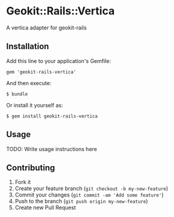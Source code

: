 # Geokit::Rails::Vertica

A vertica adapter for geokit-rails

## Installation

Add this line to your application's Gemfile:

    gem 'geokit-rails-vertica'

And then execute:

    $ bundle

Or install it yourself as:

    $ gem install geokit-rails-vertica

## Usage

TODO: Write usage instructions here

## Contributing

1. Fork it
2. Create your feature branch (`git checkout -b my-new-feature`)
3. Commit your changes (`git commit -am 'Add some feature'`)
4. Push to the branch (`git push origin my-new-feature`)
5. Create new Pull Request
